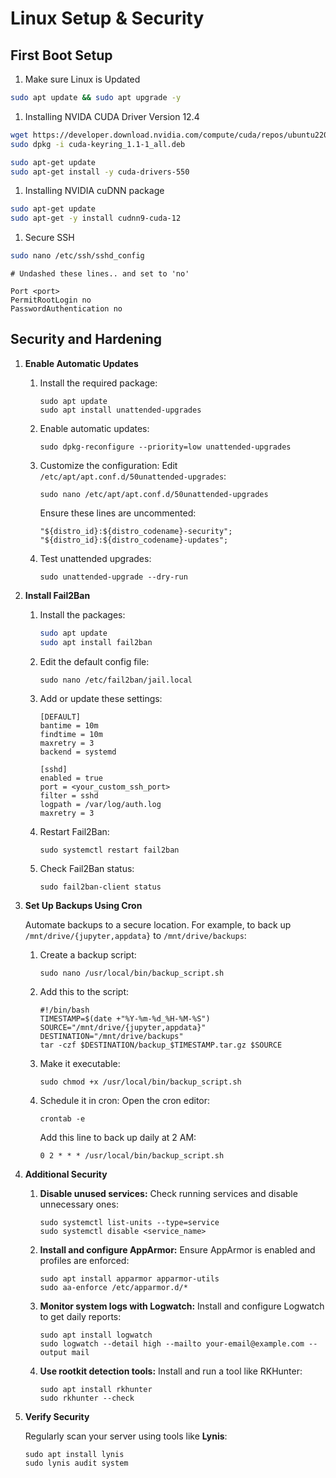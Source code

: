 # **Linux Setup & Security**

## First Boot Setup

1. Make sure Linux is Updated

```bash
sudo apt update && sudo apt upgrade -y
```

1. Installing NVIDA CUDA Driver Version 12.4

```bash
wget https://developer.download.nvidia.com/compute/cuda/repos/ubuntu2204/x86_64/cuda-keyring_1.1-1_all.deb
sudo dpkg -i cuda-keyring_1.1-1_all.deb
```

```bash
sudo apt-get update
sudo apt-get install -y cuda-drivers-550
```

1. Installing NVIDIA cuDNN package

```bash
sudo apt-get update
sudo apt-get -y install cudnn9-cuda-12
```

1. Secure SSH

```bash
sudo nano /etc/ssh/sshd_config
```

```
# Undashed these lines.. and set to 'no'

Port <port>
PermitRootLogin no
PasswordAuthentication no
```

## Security and Hardening

1. **Enable Automatic Updates**
   1. Install the required package:

      ```
      sudo apt update
      sudo apt install unattended-upgrades
      ```
   2. Enable automatic updates:

      ```
      sudo dpkg-reconfigure --priority=low unattended-upgrades
      ```
   3. Customize the configuration: Edit `/etc/apt/apt.conf.d/50unattended-upgrades`:

      ```
      sudo nano /etc/apt/apt.conf.d/50unattended-upgrades
      ```

      Ensure these lines are uncommented:

      ```
      "${distro_id}:${distro_codename}-security";
      "${distro_id}:${distro_codename}-updates";
      ```
   4. Test unattended upgrades:

      ```
      sudo unattended-upgrade --dry-run
      ```
2. **Install Fail2Ban**
   1. Install the packages:

      ```bash
      sudo apt update
      sudo apt install fail2ban
      ```
   2. Edit the default config file:

      ```
      sudo nano /etc/fail2ban/jail.local
      ```
   3. Add or update these settings:

      ```
      [DEFAULT]
      bantime = 10m
      findtime = 10m
      maxretry = 3
      backend = systemd
      
      [sshd]
      enabled = true
      port = <your_custom_ssh_port>
      filter = sshd
      logpath = /var/log/auth.log
      maxretry = 3
      ```
   4. Restart Fail2Ban:

      ```
      sudo systemctl restart fail2ban
      ```
   5. Check Fail2Ban status:

      ```
      sudo fail2ban-client status
      ```
3. **Set Up Backups Using Cron**

   Automate backups to a secure location. For example, to back up `/mnt/drive/{jupyter,appdata}` to `/mnt/drive/backups`:
   1. Create a backup script:

      ```
      sudo nano /usr/local/bin/backup_script.sh
      ```
   2. Add this to the script:

      ```
      #!/bin/bash
      TIMESTAMP=$(date +"%Y-%m-%d_%H-%M-%S")
      SOURCE="/mnt/drive/{jupyter,appdata}"
      DESTINATION="/mnt/drive/backups"
      tar -czf $DESTINATION/backup_$TIMESTAMP.tar.gz $SOURCE
      ```
   3. Make it executable:

      ```
      sudo chmod +x /usr/local/bin/backup_script.sh
      ```
   4. Schedule it in cron: Open the cron editor:

      ```
      crontab -e
      ```

      Add this line to back up daily at 2 AM:

      ```
      0 2 * * * /usr/local/bin/backup_script.sh
      ```
4. **Additional Security**
   1. **Disable unused services:** Check running services and disable unnecessary ones:

      ```
      sudo systemctl list-units --type=service
      sudo systemctl disable <service_name>
      ```
   2. **Install and configure AppArmor:** Ensure AppArmor is enabled and profiles are enforced:

      ```
      sudo apt install apparmor apparmor-utils
      sudo aa-enforce /etc/apparmor.d/*
      ```
   3. **Monitor system logs with Logwatch:** Install and configure Logwatch to get daily reports:

      ```
      sudo apt install logwatch
      sudo logwatch --detail high --mailto your-email@example.com --output mail
      ```
   4. **Use rootkit detection tools:** Install and run a tool like RKHunter:

      ```
      sudo apt install rkhunter
      sudo rkhunter --check
      ```
5. **Verify Security**

   Regularly scan your server using tools like **Lynis**:

   ```
   sudo apt install lynis
   sudo lynis audit system
   ```
